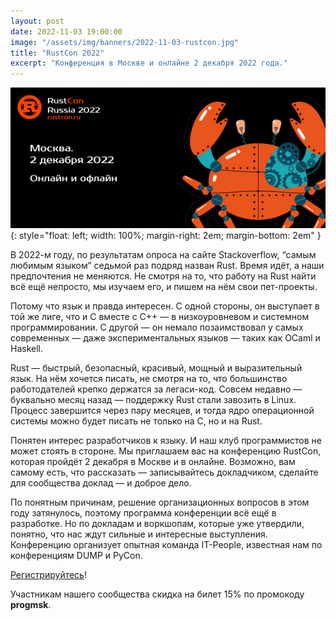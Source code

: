 ```yaml
---
layout: post
date: 2022-11-03 19:00:00
image: "/assets/img/banners/2022-11-03-rustcon.jpg"
title: "RustCon 2022"
excerpt: "Конференция в Москве и онлайне 2 декабря 2022 года."
---
```


![RustCon 2022](/assets/img/banners/2022-11-03-rustcon.jpg){: style="float: left; width: 100%; margin-right: 2em; margin-bottom: 2em" }

В 2022-м году, по результатам опроса на сайте Stackoverflow, “самым любимым языком” седьмой раз подряд назван Rust. Время идёт, а наши предпочтения не меняются. Не смотря на то, что работу на Rust найти всё ещё непросто, мы изучаем его, и пишем на нём свои пет-проекты.

Потому что язык и правда интересен. С одной стороны, он выступает в той же лиге, что и C вместе с C++ — в низкоуровневом и системном программировании. С другой — он немало позаимствовал у самых современных — даже экспериментальных языков — таких как OCaml и Haskell.

Rust — быстрый, безопасный, красивый, мощный и выразительный язык. На нём хочется писать, не смотря на то, что большинство работодателей крепко держатся за легаси-код. Совсем недавно — буквально месяц назад — поддержку Rust стали завозить в Linux. Процесс завершится через пару месяцев, и тогда ядро операционной системы можно будет писать не только на C, но и на Rust.

Понятен интерес разработчиков к языку. И наш клуб программистов не может стоять в стороне.
Мы приглашаем вас на конференцию RustCon, которая пройдёт 2 декабря в Москве и в онлайне. Возможно, вам самому есть, что рассказать — записывайтесь докладчиком, сделайте для сообщества доклад — и доброе дело. 

По понятным причинам, решение организационных вопросов в этом году затянулось, поэтому программа конференции всё ещё в разработке. Но по докладам и воркшопам, которые уже утвердили, понятно, что нас ждут сильные и интересные выступления. Конференцию организует опытная команда IT-People, известная нам по конференциям DUMP и PyCon.

[Регистрируйтесь](https://rustcon.ru/)!

Участникам нашего сообщества скидка на билет 15% по промокоду **progmsk**.
